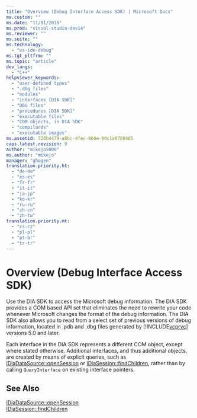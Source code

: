 ```yaml
---
title: "Overview (Debug Interface Access SDK) | Microsoft Docs"
ms.custom: ""
ms.date: "11/01/2016"
ms.prod: "visual-studio-dev14"
ms.reviewer: ""
ms.suite: ""
ms.technology: 
  - "vs-ide-debug"
ms.tgt_pltfrm: ""
ms.topic: "article"
dev_langs: 
  - "C++"
helpviewer_keywords: 
  - "user-defined types"
  - ".dbg files"
  - "modules"
  - "interfaces [DIA SDK]"
  - "DBG files"
  - "procedures [DIA SDK]"
  - "executable files"
  - "COM objects, in DIA SDK"
  - "compilands"
  - "executable images"
ms.assetid: 720b4479-a8bc-4fec-860e-80c1a0780405
caps.latest.revision: 9
author: "mikejo5000"
ms.author: "mikejo"
manager: "ghogen"
translation.priority.ht: 
  - "de-de"
  - "es-es"
  - "fr-fr"
  - "it-it"
  - "ja-jp"
  - "ko-kr"
  - "ru-ru"
  - "zh-cn"
  - "zh-tw"
translation.priority.mt: 
  - "cs-cz"
  - "pl-pl"
  - "pt-br"
  - "tr-tr"
---
```

# Overview (Debug Interface Access SDK)
Use the DIA SDK to access the Microsoft debug information. The DIA SDK provides a COM based API set that eliminates the need to rewrite your code whenever Microsoft changes the format of the debug information. The DIA SDK also allows you to read from a select set of previous versions of debug information, located in .pdb and .dbg files generated by [!INCLUDE[vcprvc](../../code-quality/includes/vcprvc_md.md)] versions 5.0 and later.  
  
 Each interface in the DIA SDK represents a different COM object, except where stated otherwise. Additional interfaces, and thus additional objects, are created by means of explicit queries, such as [IDiaDataSource::openSession](../../debugger/debug-interface-access/idiadatasource-opensession.md) or [IDiaSession::findChildren](../../debugger/debug-interface-access/idiasession-findchildren.md), rather than by calling `QueryInterface` on existing interface pointers.  
  
## See Also  
 [IDiaDataSource::openSession](../../debugger/debug-interface-access/idiadatasource-opensession.md)   
 [IDiaSession::findChildren](../../debugger/debug-interface-access/idiasession-findchildren.md)